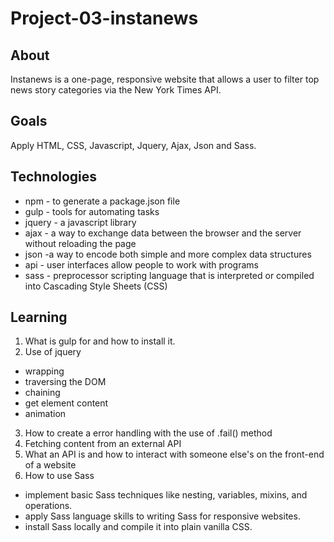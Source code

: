# Project-03-instanews

## About
Instanews is a one-page, responsive website that allows a user to filter top news story categories via the New York Times API.

## Goals
Apply HTML, CSS, Javascript, Jquery, Ajax, Json and Sass.

## Technologies
* npm - to generate a package.json file
* gulp - tools for automating tasks
* jquery -  a javascript library
* ajax - a way to exchange data between the browser and the server without reloading the page
* json -a way to encode both simple and more complex data structures
* api - user interfaces allow people to work with programs
* sass - preprocessor scripting language that is interpreted or compiled into Cascading Style Sheets (CSS)

## Learning
1. What is gulp for and how to install it.
2. Use of jquery 
* wrapping
* traversing the DOM
* chaining
* get element content
* animation
3. How to create a error handling with the use of .fail() method
4. Fetching content from an external API
5. What an API is and how to interact with someone else's on the front-end of a website
6. How to use Sass 
* implement basic Sass techniques like nesting, variables, mixins, and operations.
* apply Sass language skills to writing Sass for responsive websites.
* install Sass locally and compile it into plain vanilla CSS.
